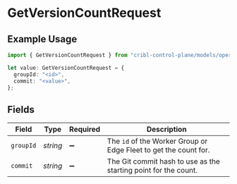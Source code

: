 # GetVersionCountRequest

## Example Usage

```typescript
import { GetVersionCountRequest } from "cribl-control-plane/models/operations";

let value: GetVersionCountRequest = {
  groupId: "<id>",
  commit: "<value>",
};
```

## Fields

| Field                                                                       | Type                                                                        | Required                                                                    | Description                                                                 |
| --------------------------------------------------------------------------- | --------------------------------------------------------------------------- | --------------------------------------------------------------------------- | --------------------------------------------------------------------------- |
| `groupId`                                                                   | *string*                                                                    | :heavy_minus_sign:                                                          | The <code>id</code> of the Worker Group or Edge Fleet to get the count for. |
| `commit`                                                                    | *string*                                                                    | :heavy_minus_sign:                                                          | The Git commit hash to use as the starting point for the count.             |